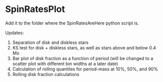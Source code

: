 # SpinRatesPlot

Add it to the folder where the SpinRatesAreHere python script is.

Updates:

1) Separation of disk and diskless stars
2) KS test for disk + diskless stars, as well as stars above and below 0.4 Mo
3) Bar plot of disk fraction as a function of period (will be changed to a scatter plot with different bin widths at a later date)
4) Calculation of rolling quantiles for period-mass at 10%, 50%, and 90%
5) Rolling disk fraction calculations
